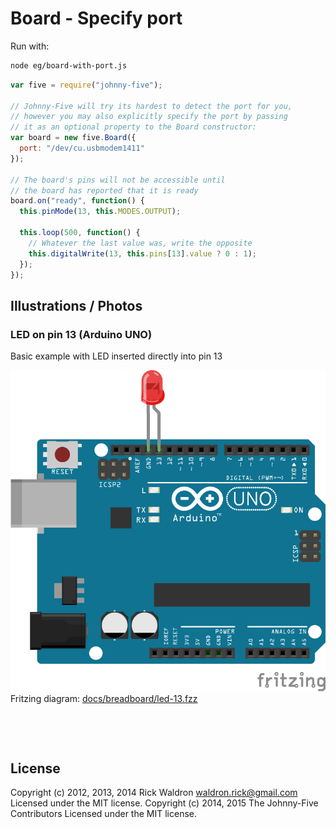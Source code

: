 <!--remove-start-->

# Board - Specify port



Run with:
```bash
node eg/board-with-port.js
```

<!--remove-end-->

```javascript
var five = require("johnny-five");

// Johnny-Five will try its hardest to detect the port for you,
// however you may also explicitly specify the port by passing
// it as an optional property to the Board constructor:
var board = new five.Board({
  port: "/dev/cu.usbmodem1411"
});

// The board's pins will not be accessible until
// the board has reported that it is ready
board.on("ready", function() {
  this.pinMode(13, this.MODES.OUTPUT);

  this.loop(500, function() {
    // Whatever the last value was, write the opposite
    this.digitalWrite(13, this.pins[13].value ? 0 : 1);
  });
});

```


## Illustrations / Photos


### LED on pin 13 (Arduino UNO)


Basic example with LED inserted directly into pin 13


![docs/breadboard/led-13.png](breadboard/led-13.png)<br>
Fritzing diagram: [docs/breadboard/led-13.fzz](breadboard/led-13.fzz)

&nbsp;





&nbsp;

<!--remove-start-->

## License
Copyright (c) 2012, 2013, 2014 Rick Waldron <waldron.rick@gmail.com>
Licensed under the MIT license.
Copyright (c) 2014, 2015 The Johnny-Five Contributors
Licensed under the MIT license.

<!--remove-end-->
